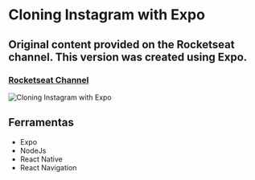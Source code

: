 # Cloning Instagram with Expo
## Original content provided on the Rocketseat channel. This version was created using Expo.
### [Rocketseat Channel](https://www.youtube.com/watch?v=2nXsLpUCO20&t=2s)
![Cloning Instagram with Expo](https://github.com/r-santtos/Today-I-Learned/blob/master/Instaclone/src/assets/instaclone%405x.png?raw=true?raw=true "InstaClone")

## Ferramentas
* Expo
* NodeJs
* React Native
* React Navigation

